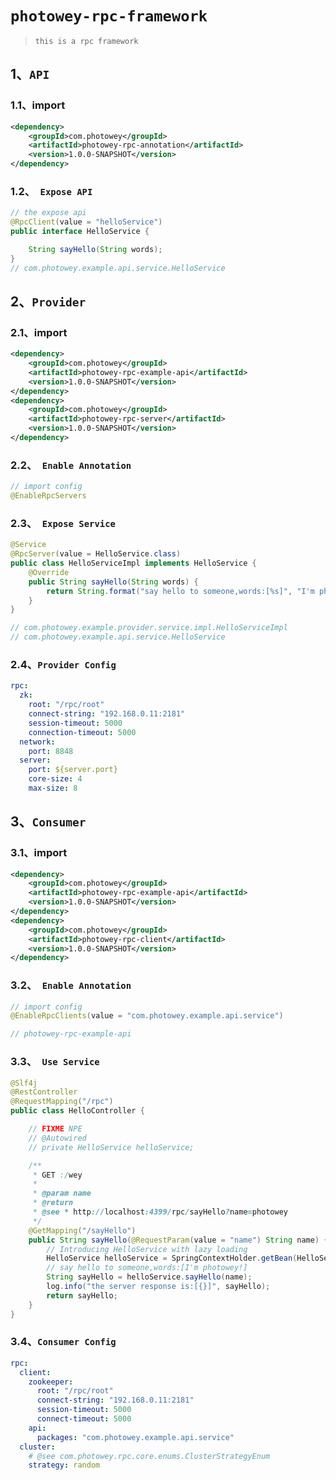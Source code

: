 # `photowey-rpc-framework`

> `this is a rpc framework`

## 1、`API`

### 1.1、import

```xml
<dependency>
	<groupId>com.photowey</groupId>
	<artifactId>photowey-rpc-annotation</artifactId>
	<version>1.0.0-SNAPSHOT</version>
</dependency>
```

### 1.2、` Expose API`

```java
// the expose api
@RpcClient(value = "helloService")
public interface HelloService {

    String sayHello(String words);
}
// com.photowey.example.api.service.HelloService
```



## 2、`Provider`

### 2.1、import

```xml
<dependency>
    <groupId>com.photowey</groupId>
    <artifactId>photowey-rpc-example-api</artifactId>
    <version>1.0.0-SNAPSHOT</version>
</dependency>
<dependency>
    <groupId>com.photowey</groupId>
    <artifactId>photowey-rpc-server</artifactId>
    <version>1.0.0-SNAPSHOT</version>
</dependency>
```



### 2.2、` Enable Annotation`

```java
// import config
@EnableRpcServers
```



### 2.3、` Expose Service`

```java
@Service
@RpcServer(value = HelloService.class)
public class HelloServiceImpl implements HelloService {
    @Override
    public String sayHello(String words) {
        return String.format("say hello to someone,words:[%s]", "I'm photowey!");
    }
}

// com.photowey.example.provider.service.impl.HelloServiceImpl
// com.photowey.example.api.service.HelloService
```



### 2.4、`Provider Config`

```yml
rpc:
  zk:
    root: "/rpc/root"
    connect-string: "192.168.0.11:2181"
    session-timeout: 5000
    connection-timeout: 5000
  network:
    port: 8848
  server:
    port: ${server.port}
    core-size: 4
    max-size: 8
```




## 3、`Consumer`
### 3.1、import

```xml
<dependency>
    <groupId>com.photowey</groupId>
    <artifactId>photowey-rpc-example-api</artifactId>
    <version>1.0.0-SNAPSHOT</version>
</dependency>
<dependency>
    <groupId>com.photowey</groupId>
    <artifactId>photowey-rpc-client</artifactId>
    <version>1.0.0-SNAPSHOT</version>
</dependency>
```



### 3.2、` Enable Annotation`

```java
// import config
@EnableRpcClients(value = "com.photowey.example.api.service")

// photowey-rpc-example-api
```



### 3.3、` Use Service`

```java
@Slf4j
@RestController
@RequestMapping("/rpc")
public class HelloController {

    // FIXME NPE
    // @Autowired
    // private HelloService helloService;

    /**
     * GET :/wey
     *
     * @param name
     * @return
     * @see * http://localhost:4399/rpc/sayHello?name=photowey
     */
    @GetMapping("/sayHello")
    public String sayHello(@RequestParam(value = "name") String name) {
        // Introducing HelloService with lazy loading
        HelloService helloService = SpringContextHolder.getBean(HelloService.class);
        // say hello to someone,words:[I'm photowey!]
        String sayHello = helloService.sayHello(name);
        log.info("the server response is:[{}]", sayHello);
        return sayHello;
    }
}

```



### 3.4、`Consumer Config`

```yml
rpc:
  client:
    zookeeper:
      root: "/rpc/root"
      connect-string: "192.168.0.11:2181"
      session-timeout: 5000
      connect-timeout: 5000
    api:
      packages: "com.photowey.example.api.service"
  cluster:
    # @see com.photowey.rpc.core.enums.ClusterStrategyEnum
    strategy: random
```